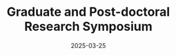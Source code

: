 ---
title: "Graduate and Post-doctoral Research Symposium"
date: 2025-03-25
image: /assets/images/news/2025-03-25_research_symposium.jpg
image_width: 200
summary: >
  **Abelardo Aguilar** (poster), **Omer Nadel** (talk), and **Michael Cioffi** (talk) represented the lab at UM’s
  Graduate Student & Postdoctoral Research Symposium. Topics spanned procapsid evolution, reconstruction of small capsids,
  and T=3 capsid simulations.
team_links:
  - text: "Abelardo Aguilar"
    href: "/pages/team/#abelardo-aguilar"
  - text: "Omer Nadel"
    href: "/pages/team/#omer-nadel"
  - text: "Michael Cioffi"
    href: "/pages/team/#michael-cioffi"
---